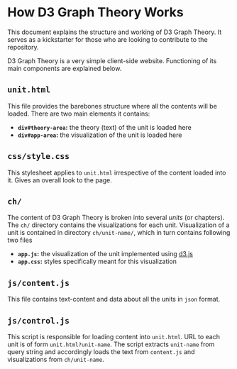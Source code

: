 # How D3 Graph Theory Works

This document explains the structure and working of D3 Graph Theory. It serves as a kickstarter for those who are looking to contribute to the repository.

D3 Graph Theory is a very simple client-side website. Functioning of its main components are explained below.

## `unit.html`

This file provides the barebones structure where all the contents will be loaded. There are two main elements it contains:

- **`div#theory-area`:** the theory (text) of the unit is loaded here
- **`div#app-area`:** the visualization of the unit is loaded here

## `css/style.css`

This stylesheet applies to `unit.html` irrespective of the content loaded into it. Gives an overall look to the page.

## `ch/`

The content of D3 Graph Theory is broken into several *units* (or chapters). The `ch/` directory contains the visualizations for each unit. Visualization of a unit is contained in directory `ch/unit-name/`, which in turn contains following two files

- **`app.js`:** the visualization of the unit implemented using [d3.js](https://d3js.org/)
- **`app.css`:** styles specifically meant for this visualization

## `js/content.js`

This file contains text-content and data about all the units in `json` format.

## `js/control.js`

This script is responsible for loading content into `unit.html`. URL to each unit is of form `unit.html?unit-name`. The script extracts `unit-name` from query string and accordingly loads the text from `content.js` and visualizations from `ch/unit-name`.